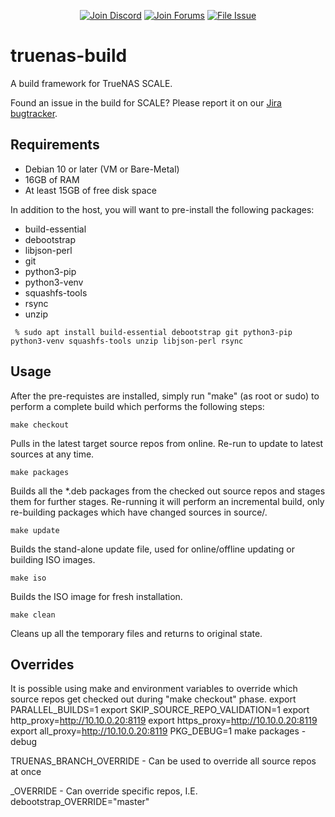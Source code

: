 <p align="center">
 <a href="https://discord.gg/Q3St5fPETd"><img alt="Join Discord" src="https://badgen.net/discord/members/Q3St5fPETd/?icon=discord&label=Join%20the%20TrueNAS%20Community" /></a>
 <a href="https://www.truenas.com/community/"><img alt="Join Forums" src="https://badgen.net/badge/Forums/Post%20Now//purple" /></a> 
 <a href="https://jira.ixsystems.com"><img alt="File Issue" src="https://badgen.net/badge/Jira/File%20Issue//red?icon=jira" /></a>
</p>

# truenas-build

A build framework for TrueNAS SCALE.

Found an issue in the build for SCALE? Please report it on our [Jira bugtracker](https://jira.ixsystems.com).

## Requirements

 - Debian 10 or later (VM or Bare-Metal)
 - 16GB of RAM
 - At least 15GB of free disk space

In addition to the host, you will want to pre-install the following packages:

* build-essential
* debootstrap
* libjson-perl
* git
* python3-pip
* python3-venv
* squashfs-tools
* rsync
* unzip

``` % sudo apt install build-essential debootstrap git python3-pip python3-venv squashfs-tools unzip libjson-perl rsync```

## Usage

After the pre-requistes are installed, simply run "make" (as root or sudo) to perform a complete build which performs the following steps:

``` make checkout ```

Pulls in the latest target source repos from online. Re-run to update to latest sources at any time.

``` make packages ```

Builds all the *.deb packages from the checked out source repos and stages them for further stages. Re-running it will perform an incremental build, only re-building packages which have changed sources in source/<packagename>.

``` make update ```

Builds the stand-alone update file, used for online/offline updating or building ISO images.

``` make iso ```

Builds the ISO image for fresh installation.


``` make clean ```

Cleans up all the temporary files and returns to original state.


## Overrides

It is possible using make and environment variables to override which source repos get checked out during "make checkout" phase.
export PARALLEL_BUILDS=1
export SKIP_SOURCE_REPO_VALIDATION=1
export http_proxy=http://10.10.0.20:8119
export https_proxy=http://10.10.0.20:8119
export all_proxy=http://10.10.0.20:8119
PKG_DEBUG=1 make packages - debug

TRUENAS_BRANCH_OVERRIDE - Can be used to override all source repos at once

<NAME>_OVERRIDE - Can override specific repos, I.E. debootstrap_OVERRIDE="master"
